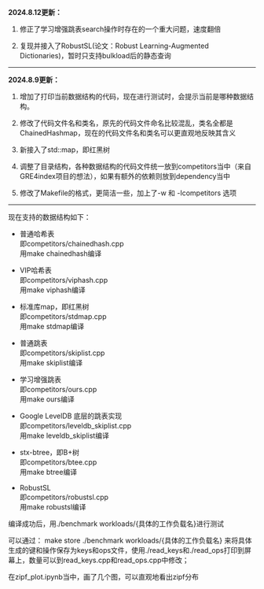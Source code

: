 **2024.8.12更新：**

1. 修正了学习增强跳表search操作时存在的一个重大问题，速度翻倍

2. 复现并接入了RobustSL(论文：Robust Learning-Augmented Dictionaries)，暂时只支持bulkload后的静态查询

---

**2024.8.9更新：**

1. 增加了打印当前数据结构的代码，现在进行测试时，会提示当前是哪种数据结构。

2. 修改了代码文件名和类名，原先的代码文件命名比较混乱，类名全都是ChainedHashmap，现在的代码文件名和类名可以更直观地反映其含义

3. 新接入了std::map，即红黑树

4. 调整了目录结构，各种数据结构的代码文件统一放到competitors当中（来自GRE4index项目的想法），如果有额外的依赖则放到dependency当中

5. 修改了Makefile的格式，更简洁一些，加上了-w 和 -Icompetitors 选项

---

现在支持的数据结构如下：

- 普通哈希表<br>
    即competitors/chainedhash.cpp<br>
    用make chainedhash编译

- VIP哈希表<br>
    即competitors/viphash.cpp<br>
    用make viphash编译

- 标准库map，即红黑树<br>
    即competitors/stdmap.cpp<br>
    用make stdmap编译

- 普通跳表<br>
    即competitors/skiplist.cpp<br>
    用make skiplist编译

- 学习增强跳表<br>
    即competitors/ours.cpp<br>
    用make ours编译

- Google LevelDB 底层的跳表实现<br>
    即competitors/leveldb_skiplist.cpp<br>
    用make leveldb_skiplist编译

- stx-btree，即B+树<br>
    即competitors/btee.cpp<br>
    用make btree编译

- RobustSL<br>
    即competitors/robustsl.cpp<br>
    用make robustsl编译

编译成功后，用./benchmark workloads/{具体的工作负载名}进行测试

可以通过：
make store
./benchmark workloads/{具体的工作负载名}
来将具体生成的键和操作保存为keys和ops文件，使用./read_keys和./read_ops打印到屏幕上，数量可以到read_keys.cpp和read_ops.cpp中修改；

在zipf_plot.ipynb当中，画了几个图，可以直观地看出zipf分布


